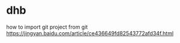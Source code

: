 # dhb
how to import git project from git
https://jingyan.baidu.com/article/ce436649fd82543772afd34f.html
